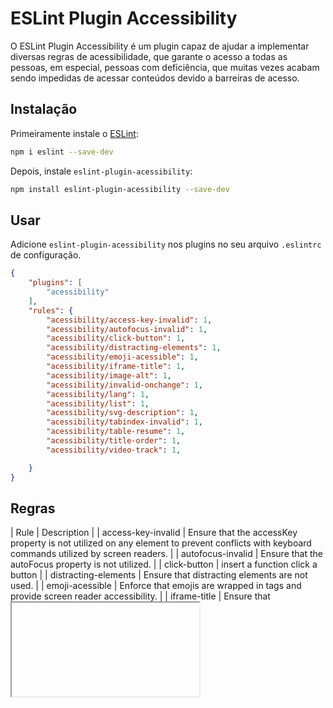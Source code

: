 # ESLint Plugin Accessibility

O ESLint Plugin Accessibility é um plugin capaz de ajudar a implementar diversas regras de acessibilidade, que garante o acesso a todas as pessoas, em especial, pessoas com deficiência, que muitas vezes acabam sendo impedidas de acessar conteúdos devido a barreiras de acesso.

## Instalação

Primeiramente instale o [ESLint](https://eslint.org/):

```sh
npm i eslint --save-dev
```

Depois, instale `eslint-plugin-acessibility`:

```sh
npm install eslint-plugin-acessibility --save-dev
```

## Usar

Adicione `eslint-plugin-acessibility` nos plugins no seu arquivo `.eslintrc` de configuração.

```json
{
    "plugins": [
        "acessibility"
    ],
    "rules": {
        "acessibility/access-key-invalid": 1, 
        "acessibility/autofocus-invalid": 1, 
        "acessibility/click-button": 1, 
        "acessibility/distracting-elements": 1, 
        "acessibility/emoji-acessible": 1, 
        "acessibility/iframe-title": 1, 
        "acessibility/image-alt": 1, 
        "acessibility/invalid-onchange": 1, 
        "acessibility/lang": 1, 
        "acessibility/list": 1, 
        "acessibility/svg-description": 1, 
        "acessibility/tabindex-invalid": 1, 
        "acessibility/table-resume": 1, 
        "acessibility/title-order": 1, 
        "acessibility/video-track": 1, 

    }
}
```

## Regras

| Rule | Description | 
| access-key-invalid | Ensure that the accessKey property is not utilized on any element to prevent conflicts with keyboard commands utilized by screen readers. | 
| autofocus-invalid | Ensure that the autoFocus property is not utilized. | 
| click-button | insert a function click a button | 
| distracting-elements | Ensure that distracting elements are not used. | 
| emoji-acessible | Enforce that emojis are wrapped in <span> tags and provide screen reader accessibility. | 
| iframe-title | Ensure that <iframe> elements have a title attribute. | 
| image-alt | Insert alt into the image element | 
| invalid-onchange | Ensure that onBlur is used instead of onChange on select menus for better accessibility. | 
| lang | Make sure the lang attribute is set to a valid value. | 
| list | Insert the li element inside an ol or ul so that the reader correctly identifies the list | 
| svg-description | Add description and title into svg | 
| tabindex-invalid | Ensure that the tabIndex value is not greater than zero. | 
| table-resume | caption e o atributo summary funcionam como texto alternativo para a tabela, fornecendo mais informações ao usuário. | 
| title-order | order title | 
| video-track | Check if the video has track | 


## Sobre 

Desenvolvido por Otávio Sanchez